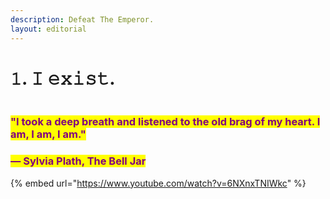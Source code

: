 ```yaml
---
description: Defeat The Emperor.
layout: editorial
---
```


# 𝟷. 𝙸 𝚎𝚡𝚒𝚜𝚝.

<figure><img src="../../../../../../.gitbook/assets/pexels-btgl-♡-10926597.jpg" alt=""><figcaption></figcaption></figure>

### <mark style="color:purple;">"I took a deep breath and listened to the old brag of my heart. I am, I am, I am."</mark>

### <mark style="color:purple;">― Sylvia Plath, The Bell Jar</mark>



{% embed url="https://www.youtube.com/watch?v=6NXnxTNIWkc" %}
